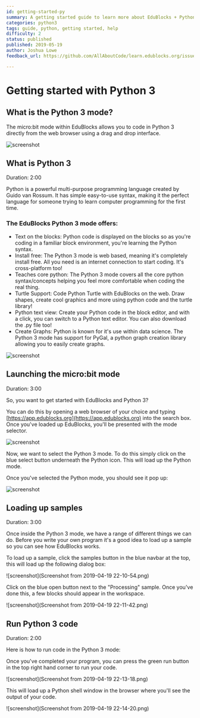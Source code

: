 ```yaml
---
id: getting-started-py
summary: A getting started guide to learn more about EduBlocks + Python 3.
categories: python3
tags: guide, python, getting started, help
difficulty: 2
status: published
published: 2019-05-19
author: Joshua Lowe
feedback_url: https://github.com/AllAboutCode/learn.edublocks.org/issues

---
```


# Getting started with Python 3

## What is the Python 3 mode?

The micro:bit mode within EduBlocks allows you to code in Python 3 directly from the web browser using a drag and drop interface. 

![screenshot](https://test.edublocks.org/src/codelabs/turtle-spiral/img/3b3f53b69e591188.png)

## What is Python 3
Duration: 2:00

Python is a powerful multi-purpose programming language created by Guido van Rossum.
It has simple easy-to-use syntax, making it the perfect language for someone trying to learn computer programming for the first time.

### The EduBlocks Python 3 mode offers:

* Text on the blocks: Python code is displayed on the blocks so as you're coding in a familiar block environment, you're learning the Python syntax.
* Install free: The Python 3 mode is web based, meaning it's completely install free. All you need is an internet connection to start coding. It's cross-platform too!
* Teaches core python: The Python 3 mode covers all the core python syntax/concepts helping you feel more comfortable when coding the real thing.
* Turtle Support: Code Python Turtle with EduBlocks on the web. Draw shapes, create cool graphics and more using python code and the turtle library!
* Python text view: Create your Python code in the block editor, and with a click, you can switch to a Python text editor. You can also download the .py file too!
* Create Graphs: Python is known for it's use within data science. The Python 3 mode has support for PyGal, a python graph creation library allowing you to easily create graphs.

![screenshot](https://content.techgig.com/thumb/msid-67886887,width-860,resizemode-4/How-Developers-use-Python-Programming-Language.jpg?50999)

## Launching the micro:bit mode
Duration: 3:00

So, you want to get started with EduBlocks and Python 3? 

You can do this by opening a web browser of your choice and typing [https://app.edublocks.org](https://app.edublocks.org) into the search box. Once you've loaded up EduBlocks, you'll be presented with the mode selector. 

![screenshot](https://i.ibb.co/tQ0JcTz/Screenshot-2019-04-14-edublocks.png)

Now, we want to select the Python 3 mode. To do this simply click on the blue select button underneath the Python icon. This will load up the Python mode.

Once you've selected the Python mode, you should see it pop up:

![screenshot](https://test.edublocks.org/src/codelabs/turtle-spiral/img/3b3f53b69e591188.png)

## Loading up samples
Duration: 3:00

Once inside the Python 3 mode, we have a range of different things we can do. Before you write your own program it's a good idea to load up a sample so you can see how EduBlocks works.

To load up a sample, click the samples button in the blue navbar at the top, this will load up the following dialog box: 

![screenshot](Screenshot from 2019-04-19 22-10-54.png)

Click on the blue open button next to the "Processing" sample. 
Once you've done this, a few blocks should appear in the workspace.

![screenshot](Screenshot from 2019-04-19 22-11-42.png)

## Run Python 3 code
Duration: 2:00

Here is how to run code in the Python 3 mode:

Once you've completed your program, you can press the green run button in the top right hand corner to run your code.

![screenshot](Screenshot from 2019-04-19 22-13-18.png)

This will load up a Python shell window in the browser where you'll see the output of your code.

![screenshot](Screenshot from 2019-04-19 22-14-20.png)

